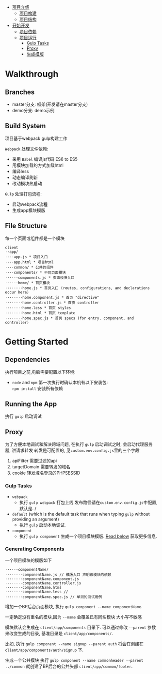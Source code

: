* [项目介绍](#walkthrough)
    * [项目构建](#build-system)
    * [项目结构](#file-structure)
* [开始开发](#getting-started)
    * [项目依赖](#dependencies)
    * [项目运行](#running-the-app)
        * [Gulp Tasks](#gulp-tasks)
        * [Proxy](#proxy)
		* [生成模版](#generating-components)		

# Walkthrough

## Branches
* master分支: 框架(开发请在master分支)
* demo分支: demo示例

## Build System
项目基于webpack gulp构建工作

`Webpack` 处理文件依赖:
* 采用 `Babel` 编译js代码 ES6 to ES5 
* 用模块加载的方式加载html
* 编译less
* 动态编译刷新
* 改动模块热启动

`Gulp` 处理打包流程:
* 启动webpack流程
* 生成app模块模版

## File Structure
每一个页面或组件都是一个模块
```
client
⋅⋅app/
⋅⋅⋅⋅app.js * 项目入口
⋅⋅⋅⋅app.html * 项目html
⋅⋅⋅⋅common/ * 公共的组件
⋅⋅⋅⋅components/ * 不同页面模块
⋅⋅⋅⋅⋅⋅components.js * 页面模块入口
⋅⋅⋅⋅⋅⋅home/ * 首页模块
⋅⋅⋅⋅⋅⋅⋅⋅home.js * 首页入口 (routes, configurations, and declarations occur here)
⋅⋅⋅⋅⋅⋅⋅⋅home.component.js * 首页 "directive"
⋅⋅⋅⋅⋅⋅⋅⋅home.controller.js * 首页 controller
⋅⋅⋅⋅⋅⋅⋅⋅home.less * 首页 styles
⋅⋅⋅⋅⋅⋅⋅⋅home.html * 首页 template
⋅⋅⋅⋅⋅⋅⋅⋅home.spec.js * 首页 specs (for entry, component, and controller)
```

# Getting Started
## Dependencies
执行项目之前,电脑需要配置以下环境:
* `node` and `npm`
第一次执行时确认本机有以下安装包:  
`npm install` 安装所有依赖

## Running the App
执行 `gulp` 启动调试

## Proxy
为了方便本地调试和解决跨域问题, 在执行 `gulp` 启动调试之时, 会启动代理服务器, 讲请求转发
转发是可配置的, 见`custom.env.config.js`里的三个字段
1. apiFilter      需要过滤的api
2. targetDomain   需要转发的域名
3. cookie         转发域名登录的PHPSESSID

### Gulp Tasks
* `webpack`
  * 执行 `gulp webpack` 打包上线 发布路径请在`custom.env.config.js`中配置, 默认是../
* `default` (which is the default task that runs when typing `gulp` without providing an argument)
	* 执行 `gulp` 启动本地调试.
* `component`
  * 执行 `gulp component` 生成一个项目模块模版. [Read below](#generating-components) 获取更多信息.

### Generating Components
一个项目模块的模版如下
```
⋅⋅⋅⋅⋅⋅componentName/
⋅⋅⋅⋅⋅⋅⋅⋅componentName.js // 模版入口 声明该模块的依赖
⋅⋅⋅⋅⋅⋅⋅⋅componentName.component.js
⋅⋅⋅⋅⋅⋅⋅⋅componentName.controller.js
⋅⋅⋅⋅⋅⋅⋅⋅componentName.html
⋅⋅⋅⋅⋅⋅⋅⋅componentName.less // 
⋅⋅⋅⋅⋅⋅⋅⋅componentName.spec.js // 单测的测试用例
```

增加一个BP后台页面模块, 执行 `gulp component --name componentName`.

一定确定没有重名的模块,因为 `--name` 会覆盖已有同名模块 大小写不敏感

模块默认会生成在 `client/app/components` 目录下. 可以通过修改 `--parent` 参数来改变生成的目录, 基准目录是 `client/app/components/`.

比如, 执行 `gulp component --name signup --parent auth` 将会在创建在 `client/app/components/auth/signup` 下.  

生成一个公共模块 执行 `gulp component --name commonheader --parent ../common` 就创建了BP后台的公共头部 `client/app/common/footer`.